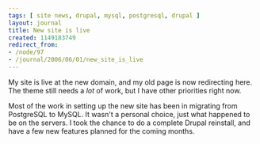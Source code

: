 ```yaml
---
tags: [ site news, drupal, mysql, postgresql, drupal ]
layout: journal
title: New site is live
created: 1149183749
redirect_from:
- /node/97
- /journal/2006/06/01/new_site_is_live
---
```

My site is live at the new domain, and my old page is now redirecting here. The
theme still needs a _lot_ of work, but I have other priorities right now.

Most of the work in setting up the new site has been in migrating from
PostgreSQL to MySQL. It wasn't a personal choice, just what happened to be on
the servers. I took the chance to do a complete Drupal reinstall, and have a few
new features planned for the coming months.